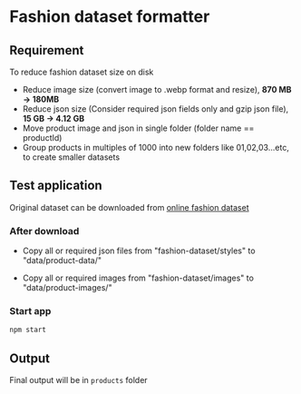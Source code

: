 # Fashion dataset formatter

## Requirement

To reduce fashion dataset size on disk

- Reduce image size (convert image to .webp format and resize), **870 MB -> 180MB**
- Reduce json size (Consider required json fields only and gzip json file), **15 GB -> 4.12 GB**
- Move product image and json in single folder (folder name == productId)
- Group products in multiples of 1000 into new folders like 01,02,03...etc, to create smaller datasets

## Test application

Original dataset can be downloaded from [online fashion dataset](https://www.kaggle.com/datasets/paramaggarwal/fashion-product-images-dataset)

### After download

- Copy all or required json files from "fashion-dataset/styles" to "data/product-data/"

- Copy all or required images from "fashion-dataset/images" to "data/product-images/"

### Start app

```sh
npm start

```

## Output

Final output will be in `products` folder
